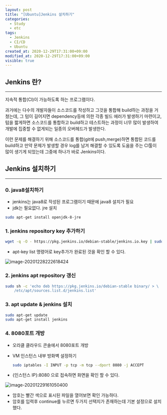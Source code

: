 ```yaml
---
layout: post
title: "[Ubuntu]Jenkins 설치하기"
categories:
  - Study
  - etc
tags:
  - Jenkins
  - CI/CD
  - Ubuntu
created_at: 2020-12-29T17:31:00+09:00
modified_at: 2020-12-29T17:31:00+09:00
visible: true
---
```




## Jenkins 란?

---

지속적 통합(CI)이 가능하도록 하는 프로그램이다.<br/>

과거에는 다수의 개발자들이 소스코드를 작성하고 그것을 통합해 build하는 과정을 거쳤는데, 그 텀이 길어지면 dependency등에 의한 각종 빌드 에러가 발생하기 마련이고, 텀을 짧게하면 소스코드를 통합하고 build하고 테스트하는 과정이 너무 많이 발생하여 개발에 집중할 수 없게되는 일종의 오버헤드가 발생한다.<br/>

이런 문제를 해결하기 위해 소스코드를 통합(git에 push,merge)하면 통합된 코드를 build하고 만약 문제가 발생할 경우 log를 남겨 해결할 수 있도록 도움을 주는 CI툴이 많이 생기게 되었는데 그중에 하나가 바로 Jenkins이다.



## Jenkins 설치하기

---

### 0. java8설치하기

* jenkins는 java8로 작성된 프로그램이기 때문에 java8 설치가 필요
* jdk는 필요없다. jre 설치

```bash
sudo apt-get install openjdk-8-jre
```



### 1. jenkins repository key 추가하기

```bash
wget -q -O - https://pkg.jenkins.io/debian-stable/jenkins.io.key | sudo apt-key add -
```

* apt-key list 명령어로 key추가가 완료된 것을 확인 할 수 있다.

![image-20201228222618424](../../assets/img/2020-12-29-Jenkins-%EC%84%A4%EC%B9%98%ED%95%98%EA%B8%B0/apt-key-list.png)



### 2. jenkins apt repository 갱신

```bash
sudo sh -c 'echo deb https://pkg.jenkins.io/debian-stable binary/ > \
    /etc/apt/sources.list.d/jenkins.list'
```



### 3. apt update & jenkins 설치

```bash
sudo apt-get update
sudo apt-get install jenkins
```



### 4. 8080포트 개방

* 오라클 클라우드 콘솔에서 8080포트 개방

* VM 인스턴스 내부 방화벽 설정하기

  ```bash
  sudo iptables -I INPUT -p tcp -m tcp --dport 8080 -j ACCEPT
  ```

* {인스턴스 IP}:8080 으로 접속하면 화면을 확인 할 수 있다.

![image-20201229161050400](../../assets/img/2020-12-29-Jenkins-%EC%84%A4%EC%B9%98%ED%95%98%EA%B8%B0/jenkins-main.png)

* 암호는 빨간 색으로 표시된 파일을 열어보면 확인 가능하다.
* 암호를 입력후 continue를 누르면 두가지 선택지가 존재하는데 기본 설정으로 설치했다.
